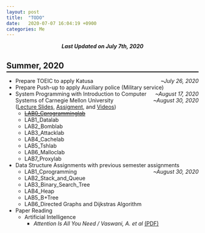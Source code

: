 ```yaml
---
layout: post
title:  "TODO"
date:   2020-07-07 16:04:19 +0900
categories: Me
---
```


<div style="text-align: center"><i><b>Last Updated on July 7th, 2020</b></i></div>

## Summer, 2020
<hr style="height: 2px; border:none; margin-top: -1em; margin-bottom:0.5em; padding: 0; background:black">

- Prepare TOEIC to apply Katusa<span style="float: right"> *~July 26, 2020* </span>
- Prepare Push-up to apply Auxiliary police (Military service) <span style="float: right"> *~August 17, 2020* </span>
- System Programming with Introduction to Computer Systems of Carnegie Mellon University <span style="float: right"> *~August 30, 2020* </span><br>([Lecture Slides](http://www.cs.cmu.edu/afs/cs/academic/class/15213-s20/www/schedule.html), [Assigment](http://www.cs.cmu.edu/afs/cs/academic/class/15213-s20/www/schedule.html), and [Videos](https://scs.hosted.panopto.com/Panopto/Pages/Sessions/List.aspx#folderID=%22b96d90ae-9871-4fae-91e2-b1627b43e25e%22&maxResults=250&sortColumn=1&sortAscending=true))
    - [~~LAB0_Cprogramminglab~~](https://thinkin9.github.io/System_Programming/2020/07/08/CS_15_213_LAB0.html)
    - LAB1_Datalab
    - LAB2_Bomblab
    - LAB3_Attacklab
    - LAB4_Cachelab
    - LAB5_Tshlab
    - LAB6_Malloclab
    - LAB7_Proxylab
- Data Structure Assignments with previous semester assignments <span style="float: right"> *~August 30, 2020* </span>
    - LAB1_Cprogramming
    - LAB2_Stack_and_Queue
    - LAB3_Binary_Search_Tree
    - LAB4_Heap
    - LAB5_B+Tree
    - LAB6_Directed Graphs and Dijkstras Algorithm
- Paper Reading
    - Artificial Intelligence
        - *Attention Is All You Need / Vaswani, A. et al* [(PDF)](https://arxiv.org/abs/1706.03762)
